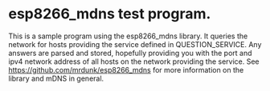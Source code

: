 # esp8266_mdns test program.
This is a sample program using the esp8266_mdns library.
It queries the network for hosts providing the service defined in QUESTION_SERVICE.
Any answers are parsed and stored, hopefully providing you with the port and ipv4 network address of all hosts on the network providing the service.
See https://github.com/mrdunk/esp8266_mdns for more information on the library and mDNS in general.
